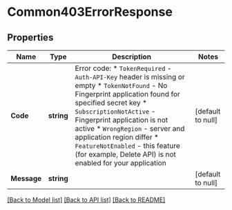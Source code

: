 # Common403ErrorResponse

## Properties
Name | Type | Description | Notes
------------ | ------------- | ------------- | -------------
**Code** | **string** | Error code:  * `TokenRequired` - `Auth-API-Key` header is missing or empty  * `TokenNotFound` - No Fingerprint application found for specified secret key  * `SubscriptionNotActive` - Fingerprint application is not active  * `WrongRegion` - server and application region differ  * `FeatureNotEnabled` - this feature (for example, Delete API) is not enabled for your application   | [default to null]
**Message** | **string** |  | [default to null]

[[Back to Model list]](../README.md#documentation-for-models) [[Back to API list]](../README.md#documentation-for-api-endpoints) [[Back to README]](../README.md)

